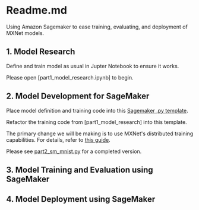 # Readme.md
Using Amazon Sagemaker to ease training, evaluating, and deployment of MXNet models.

## 1. Model Research
Define and train model as usual in Jupter Notebook to ensure it works.

Please open [part1\_model\_research.ipynb] to begin.


## 2. Model Development for SageMaker
Place model definition and training code into this [Sagemaker .py template](http://docs.aws.amazon.com/sagemaker/latest/dg/mxnet-training-inference-code-template.html).

Refactor the training code from [part1\_model\_research] into this template.

The primary change we will be making is to use MXNet's distributed training capabilities. For details, refer to [this guide](https://mxnet.incubator.apache.org/how_to/multi_devices.html).

Please see [part2\_sm\_mnist.py](./part2_sm_mnist.py) for a completed version.


## 3. Model Training and Evaluation using SageMaker


## 4. Model Deployment using SageMaker


